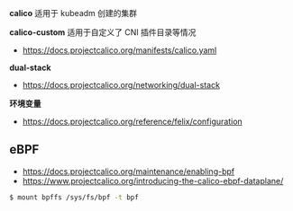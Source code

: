**calico** 适用于 kubeadm 创建的集群

**calico-custom** 适用于自定义了 CNI 插件目录等情况

* https://docs.projectcalico.org/manifests/calico.yaml

**dual-stack**

* https://docs.projectcalico.org/networking/dual-stack

**环境变量**

* https://docs.projectcalico.org/reference/felix/configuration

## eBPF

* https://docs.projectcalico.org/maintenance/enabling-bpf
* https://www.projectcalico.org/introducing-the-calico-ebpf-dataplane/

```bash
$ mount bpffs /sys/fs/bpf -t bpf
```
